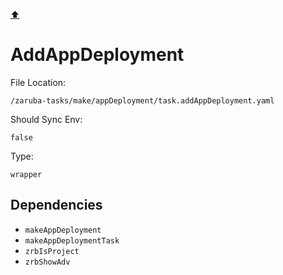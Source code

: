 [⬆️](./README.md)

# AddAppDeployment

File Location:

    /zaruba-tasks/make/appDeployment/task.addAppDeployment.yaml

Should Sync Env:

    false

Type:

    wrapper


## Dependencies

* `makeAppDeployment`
* `makeAppDeploymentTask`
* `zrbIsProject`
* `zrbShowAdv`
